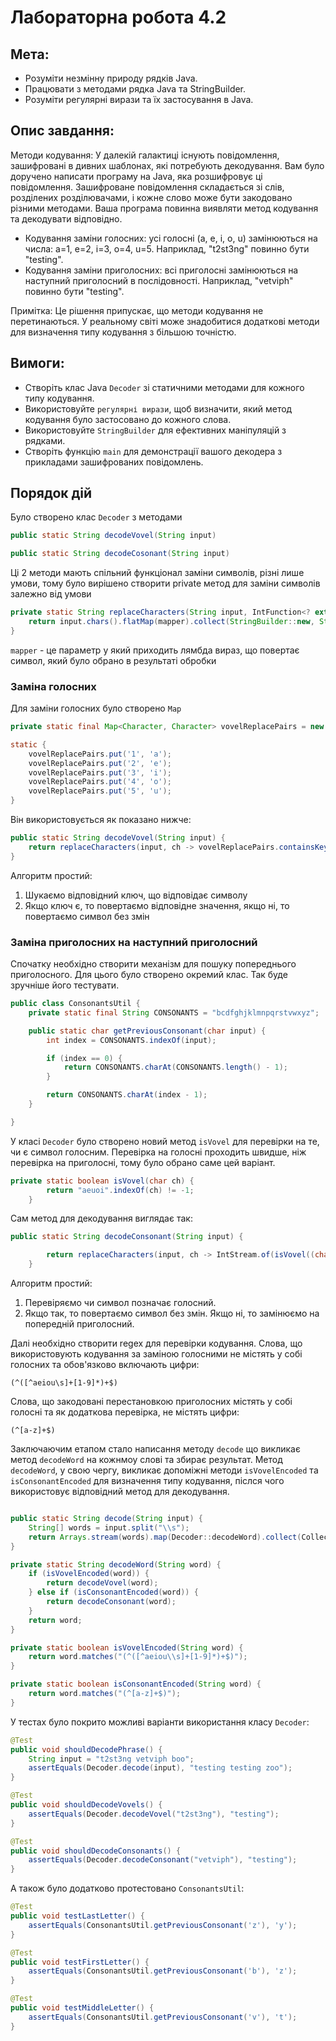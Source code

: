 # Лабораторна робота 4.2

## Мета:

-   Розуміти незмінну природу рядків Java.
-   Працювати з методами рядка Java та StringBuilder.
-   Розуміти регулярні вирази та їх застосування в Java.

## Опис завдання:

Методи кодування:
У далекій галактиці існують повідомлення, зашифровані в дивних шаблонах, які потребують декодування. Вам було доручено написати програму на Java, яка розшифровує ці повідомлення.
Зашифроване повідомлення складається зі слів, розділених розділювачами, і кожне слово може бути закодовано різними методами. Ваша програма повинна виявляти метод кодування та декодувати відповідно.

-   Кодування заміни голосних: усі голосні (a, e, i, o, u) замінюються на числа: a=1, e=2, i=3, o=4, u=5. Наприклад, "t2st3ng" повинно бути "testing".
-   Кодування заміни приголосних: всі приголосні замінюються на наступний приголосний в послідовності. Наприклад, "vetviph" повинно бути "testing".

Примітка: Це рішення припускає, що методи кодування не перетинаються. У реальному світі може знадобитися додаткові методи для визначення типу кодування з більшою точністю.

## Вимоги:

-   Створіть клас Java `Decoder` зі статичними методами для кожного типу кодування.
-   Використовуйте `регулярні вирази`, щоб визначити, який метод кодування було застосовано до кожного слова.
-   Використовуйте `StringBuilder` для ефективних маніпуляцій з рядками.
-   Створіть функцію `main` для демонстрації вашого декодера з прикладами зашифрованих повідомлень.

## Порядок дій

Було створено клас `Decoder` з методами

```java
public static String decodeVovel(String input)
```

```java
public static String decodeCosonant(String input)
```

Ці 2 методи мають спільний функціонал заміни символів, різні лише умови, тому було вирішено створити private метод для заміни символів залежно від умови

```java
private static String replaceCharacters(String input, IntFunction<? extends IntStream> mapper) {
    return input.chars().flatMap(mapper).collect(StringBuilder::new, StringBuilder::appendCodePoint, StringBuilder::append).toString();
}
```

`mapper` - це параметр у який приходить лямбда вираз, що повертає символ, який було обрано в результаті обробки

### Заміна голосних

Для заміни голосних було створено `Map`

```java
private static final Map<Character, Character> vovelReplacePairs = new HashMap<>();

static {
    vovelReplacePairs.put('1', 'a');
    vovelReplacePairs.put('2', 'e');
    vovelReplacePairs.put('3', 'i');
    vovelReplacePairs.put('4', 'o');
    vovelReplacePairs.put('5', 'u');
}

```

Він використовується як показано нижче:

```java
public static String decodeVovel(String input) {
    return replaceCharacters(input, ch -> vovelReplacePairs.containsKey((char) ch) ? IntStream.of(vovelReplacePairs.get((char) ch)) : IntStream.of(ch));
}
```

Алгоритм простий:

1. Шукаємо відповідний ключ, що відповідає символу
2. Якщо ключ є, то повертаємо відповідне значення, якщо ні, то повертаємо символ без змін

### Заміна приголосних на наступний приголосний

Спочатку необхідно створити механізм для пошуку попереднього приголосного.
Для цього було створено окремий клас. Так буде зручніше його тестувати.

```java
public class ConsonantsUtil {
    private static final String CONSONANTS = "bcdfghjklmnpqrstvwxyz";

    public static char getPreviousConsonant(char input) {
        int index = CONSONANTS.indexOf(input);

        if (index == 0) {
            return CONSONANTS.charAt(CONSONANTS.length() - 1);
        }

        return CONSONANTS.charAt(index - 1);
    }

}

```

У класі `Decoder` було створено новий метод `isVovel` для перевірки на те, чи є символ голосним.
Перевірка на голосні проходить швидше, ніж перевірка на приголосні, тому було обрано саме цей варіант.

```java
private static boolean isVovel(char ch) {
        return "aeuoi".indexOf(ch) != -1;
    }

```

Сам метод для декодування виглядає так:

```java
public static String decodeConsonant(String input) {

        return replaceCharacters(input, ch -> IntStream.of(isVovel((char) ch) ? ch : CosonantsUtil.getPreviousConsonant((char) ch)));
    }
```

Алгоритм простий:

1. Перевіряємо чи символ позначає голосний.
2. Якщо так, то повертаємо символ без змін. Якщо ні, то замінюємо на попередній приголосний.

Далі необхідно створити regex для перевірки кодування.
Слова, що використовують кодування за заміною голосними не містять у собі голосних та обов'язково включають цифри:

```
(^([^aeiou\s]+[1-9]*)+$)
```

Слова, що закодовані перестановкою приголосних містять у собі голосні та як додаткова перевірка, не містять цифри:

```
(^[a-z]+$)
```

Заключаючим етапом стало написання методу `decode` що викликає метод `decodeWord` на кожнмоу слові та збирає результат.
Метод `decodeWord`, у свою чергу, викликає допоміжні методи `isVovelEncoded` та `isConsonantEncoded` для визначення типу кодування, післся чого використовує відповідний метод для декодування.

```java

public static String decode(String input) {
    String[] words = input.split("\\s");
    return Arrays.stream(words).map(Decoder::decodeWord).collect(Collectors.joining(" "));
}

private static String decodeWord(String word) {
    if (isVovelEncoded(word)) {
        return decodeVovel(word);
    } else if (isConsonantEncoded(word)) {
        return decodeConsonant(word);
    }
    return word;
}

private static boolean isVovelEncoded(String word) {
    return word.matches("(^([^aeiou\\s]+[1-9]*)+$)");
}

private static boolean isConsonantEncoded(String word) {
    return word.matches("(^[a-z]+$)");
}

```

У тестах було покрито можливі варіанти використання класу `Decoder`:

```java
@Test
public void shouldDecodePhrase() {
    String input = "t2st3ng vetviph boo";
    assertEquals(Decoder.decode(input), "testing testing zoo");
}

@Test
public void shouldDecodeVovels() {
    assertEquals(Decoder.decodeVovel("t2st3ng"), "testing");
}

@Test
public void shouldDecodeConsonants() {
    assertEquals(Decoder.decodeConsonant("vetviph"), "testing");
}

```

А також було додатково протестовано `ConsonantsUtil`:

```java
@Test
public void testLastLetter() {
    assertEquals(ConsonantsUtil.getPreviousConsonant('z'), 'y');
}

@Test
public void testFirstLetter() {
    assertEquals(ConsonantsUtil.getPreviousConsonant('b'), 'z');
}

@Test
public void testMiddleLetter() {
    assertEquals(ConsonantsUtil.getPreviousConsonant('v'), 't');
}
```
